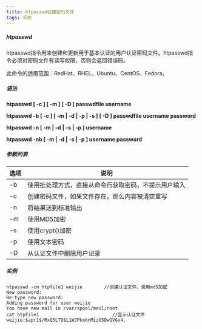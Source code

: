 ```yaml
---
title: htpasswd创建密码文件
tags: 系统
---
```


##### htpasswd

htpasswd指令用来创建和更新用于基本认证的用户认证密码文件。htpasswd指令必须对密码文件有读写权限，否则会返回错误码。

   此命令的适用范围：RedHat、RHEL、Ubuntu、CentOS、Fedora。

##### 语法

**htpasswd [ -c ] [ -m ] [ -D ] passwdfile username**

**htpasswd -b [ -c ] [ -m | -d | -p | -s ] [ -D ] passwdfile username password**

**htpasswd -n [ -m | -d | -s | -p ] username**

**htpasswd -nb [ -m | -d | -s | -p ] username password**

##### 参数列表

| 选项 | 说明                                                 |
| ---- | ---------------------------------------------------- |
| -b   | 使用批处理方式，直接从命令行获取密码，不提示用户输入 |
| -c   | 创建密码文件，如果文件存在，那么内容被清空重写       |
| -n   | 将结果送到标准输出                                   |
| -m   | 使用MD5加密                                          |
| -s   | 使用crypt()加密                                      |
| -p   | 使用文本密码                                         |
| -D   | 从认证文件中删除用户记录                             |

##### 实例

```
htpasswd -cm htpfile1 weijie        //创建认证文件，使用md5加密
New password: 
Re-type new password: 
Adding password for user weijie 
You have new mail in /var/spool/mail/root
cat htpfile1                           //显示认证文件
weijie:$apr1$/RxQ5LT9$L1WJPkxknMizG5DwGVGv4.
```


